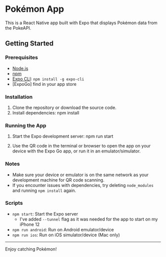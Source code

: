 # Pokémon App
This is a React Native app built with Expo that displays Pokémon data from the PokeAPI.

## Getting Started

### Prerequisites
- [Node.js](https://nodejs.org/)
- [npm](https://www.npmjs.com/)
- [Expo CLI](https://docs.expo.dev/get-started/installation/): `npm install -g expo-cli`
- [ExpoGo] find in your app store

### Installation
1. Clone the repository or download the source code.
2. Install dependencies:
   npm install

### Running the App
1. Start the Expo development server:
   npm run start
   
2. Use the QR code in the terminal or browser to open the app on your device with the Expo Go app, or run it in an emulator/simulator.

### Notes
- Make sure your device or emulator is on the same network as your development machine for QR code scanning.
- If you encounter issues with dependencies, try deleting `node_modules` and running `npm install` again.

### Scripts
- `npm start`: Start the Expo server
    - I've added `--tunnel` flag as it was needed for the app to start on my iPhone 12
- `npm run android`: Run on Android emulator/device
- `npm run ios`: Run on iOS simulator/device (Mac only)

---

Enjoy catching Pokémon!
